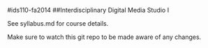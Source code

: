 #ids110-fa2014
##Interdisciplinary Digital Media Studio I

See syllabus.md for course details.

Make sure to watch this git repo to be made aware of any changes.
